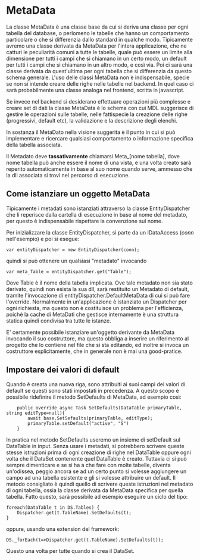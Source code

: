 ﻿# MetaData

La classe MetaData è una classe base da cui si deriva una classe per ogni tabella del database, o perlomeno le tabelle che hanno un comportamento particolare o che si differenzia dallo standard in qualche modo.
Tipicamente avremo una classe derivata da MetaData per l'intera applicazione, che ne catturi le peculiarità comuni a tutte le tabelle, quale può essere un limite alla dimensione per tutti i campi che si chiamano in un certo modo, un default per tutti i campi che si chiamano in un altro modo, e così via.
Poi ci sarà una classe derivata da quest'ultima per ogni tabella che si differenzia da questo schema generale.
L'uso delle classi MetaData non è indispensabile, specie se non si intende creare delle righe nelle tabelle nel backend. In quel caso ci sarà probabilmente una classe analoga nel frontend, scritta in javascript.

Se invece nel backend si desiderano effettuare operazioni più complesse e creare set di dati la classe MetaData è lo schema con cui MDL suggerisce di gestire le operazioni sulle tabelle, nelle fattispecie la creazione delle righe (progressivi, default etc), la validazione e la descrizione degli elenchi.

In sostanza il MetaDato nella visione suggerita è il punto in cui si può implementare e ricercare qualsiasi comportamento o informazione specifica della tabella associata.

Il Metadato deve **tassativamente** chiamarsi Meta_[nome tabella], dove nome tabella può anche essere il nome di una vista, e una volta creato sarà reperito automaticamente in base al suo nome quando serve, ammesso che la dll associata si trovi nel percorso di esecuzione.


## Come istanziare un oggetto MetaData
Tipicamente i metadati sono istanziati attraverso la classe EntityDispatcher che li reperisce dalla cartella di esecuzione in base al nome del metadato, per questo è indispensabile rispettare la convenzione sul nome.

Per inizializzare la classe EntityDispatcher, si parte da un IDataAccess (*conn* nell'esempio) e poi si esegue:

	var entityDispatcher = new EntityDispatcher(conn);

quindi si può ottenere un qualsiasi "metadato" invocando

	var meta_Table = entityDispatcher.get("Table");

Dove Table è il nome della tabella implicata. Ove tale metadato non sia stato derivato, quindi non esista la sua dll, sarà restituito un Metadato di default, tramite l'invocazione di entityDispatcher.DefaultMetaData di cui si può fare l'override. Normalmente in un'applicazione è istanziato un Dispatcher per ogni richiesta, ma questo non è costituisce un problema per l'efficienza, poiché la cache di MetaDati che gestisce internamente è una struttura statica quindi condivisa tra tutte le istanze.

E' certamente possibile istanziare un'oggetto derivante da MetaData invocando il suo costruttore, ma questo obbliga a inserire un riferimento al progetto che lo contiene nel file che si sta editando, ed inoltre si invoca un costruttore esplicitamente, che in generale non è mai una good-pratice.


## Impostare dei valori di default 

Quando è creata una nuova riga, sono attribuiti ai suoi campi dei valori di default se questi sono stati impostati in precedenza.
A questo scopo è possibile ridefinire il metodo SetDefaults di MetaData, ad esempio così: 

		public override async Task SetDefaults(DataTable primaryTable, string editType=null){
			await base.SetSefaults(primaryTable, editType);
			primaryTable.setDefault("active", "S")
		}

In pratica nel metodo SetDefaults useremo un insieme di setDefault sul DataTable in input. Senza usare i metadati, si potrebbero scrivere queste stesse istruzioni prima di ogni creazione di righe nel DataTable oppure ogni volta che il DataSet contenente quel DataTable è creato.
Tuttavia ci si può sempre dimenticare e se si ha a che fare con molte tabelle, diventa un'odissea, peggio ancora se ad un certo punto si volesse aggiungere un campo ad una tabella esistente e gli si volesse attribuire un default. Il metodo consigliato è quindi quello di scrivere queste istruzioni nel metadato di ogni tabella, ossia la classe derivata da MetaData specifica per quella tabella. Fatto questo, sarà possibile ad esempio eseguire un ciclo del tipo:

	foreach(DataTable t in DS.Tables) {
		Dispatcher.get(t.TableName).SetDefaults(t);
	}

oppure, usando una extension del framework:

	DS._forEach(t=>Dispatcher.get(t.TableName).SetDefaults(t));


Questo una volta per tutte quando si crea il DataSet.



